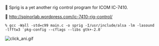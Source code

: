 :octopus: Sprig is a yet another rig control program for ICOM IC-7410.

:octopus: http://spinorlab.wordpress.com/ic-7410-rig-control/
```
% gcc -Wall -std=c99 main.c -o sprig -I/usr/include/alsa -lm -lasound -lfftw3 `pkg-config --cflags --libs gtk+-2.0`
```
![click_ani.gif](https://raw.github.com/wiki/jh1ood/sprig/img/click_ani.gif)
